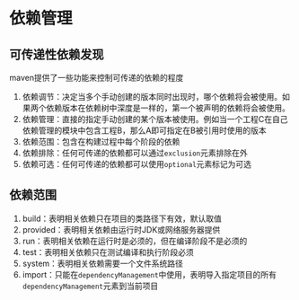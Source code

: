 # 依赖管理

## 可传递性依赖发现
maven提供了一些功能来控制可传递的依赖的程度
1. 依赖调节：决定当多个手动创建的版本同时出现时，哪个依赖将会被使用。如果两个依赖版本在依赖树中深度是一样的，第一个被声明的依赖将会被使用。
2. 依赖管理：直接的指定手动创建的某个版本被使用。例如当一个工程C在自己依赖管理的模块中包含工程B，那么A即可指定在B被引用时使用的版本
3. 依赖范围：包含在构建过程中每个阶段的依赖
4. 依赖排除：任何可传递的依赖都可以通过`exclusion`元素排除在外
5. 依赖可选：任何可传递的依赖都可以使用`optional`元素标记为可选

## 依赖范围
1. build：表明相关依赖只在项目的类路径下有效，默认取值
2. provided：表明相关依赖由运行时JDK或网络服务器提供
3. run：表明相关依赖在运行时是必须的，但在编译阶段不是必须的
4. test：表明相关依赖只在测试编译和执行阶段必须
5. system：表明相关依赖需要一个文件系统路径
6. import：只能在`dependencyManagement`中使用，表明导入指定项目的所有`dependencyManagement`元素到当前项目